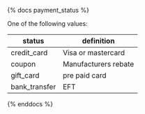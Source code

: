 {% docs payment_status %}
	
One of the following values: 

| status         | definition                                       |
|----------------|--------------------------------------------------|
| credit_card    | Visa or mastercard                               |
| coupon         | Manufacturers rebate                             |
| gift_card      | pre paid card                                    |
| bank_transfer  | EFT                                              |


{% enddocs %}
